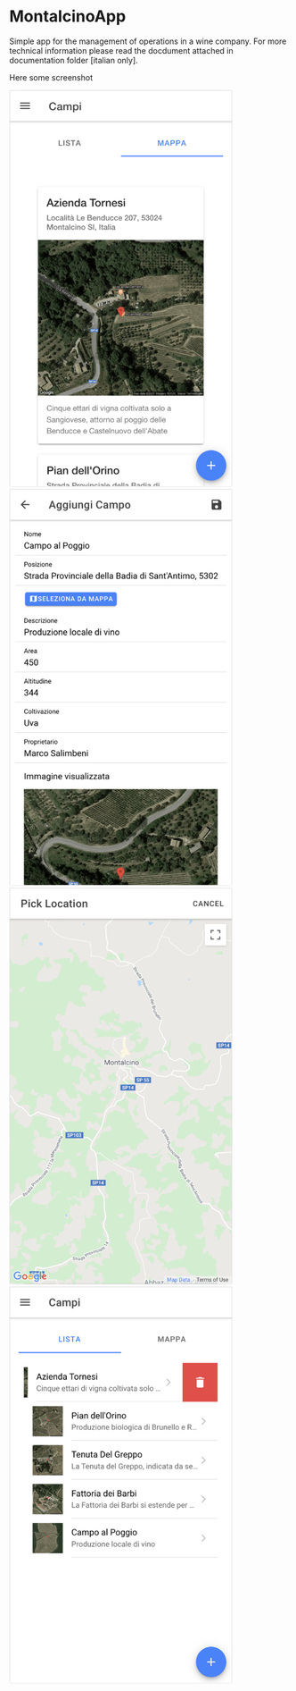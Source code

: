 # MontalcinoApp
Simple app for the management of operations in a wine company.
For more technical information please read the docdument attached in documentation folder [italian only].

Here some screenshot

<img src="./documentation/Screen1.png" alt="drawing" width="400"/>
<img src="./documentation/Screen2.png" alt="drawing" width="400"/>
<img src="./documentation/Screen3.png" alt="drawing" width="400"/>
<img src="./documentation/Screen4.png" alt="drawing" width="400"/>

